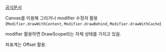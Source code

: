 [공식문서](https://developer.android.com/jetpack/compose/graphics/draw/overview?hl=ko)

Canvas를 이용해 그리거나 modifier 수정자 활용(`Modifier.drawWithContent`, `Modifier.drawBehind`, `Modifier.drawWithCache`)

modifier 활용하면 DrawScope라는 자체 상태를 가지고 있음.

좌표계는 Offset 활용.





